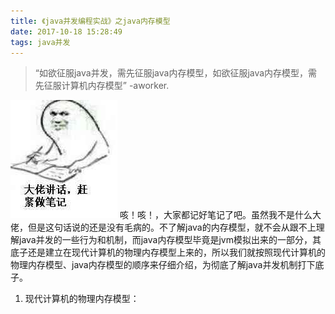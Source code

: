 ```yaml
---
title: 《java并发编程实战》之java内存模型
date: 2017-10-18 15:28:49
tags: java并发
---
```

> “如欲征服java并发，需先征服java内存模型，如欲征服java内存模型，需先征服计算机内存模型” -aworker.

![大佬讲话](https://github.com/aworker/aworker.github.io/raw/hexo/source/_posts/java-memory-model/leader_speak.jpg)
咳！咳！，大家都记好笔记了吧。虽然我不是什么大佬，但是这句话说的还是没有毛病的。不了解java的内存模型，就不会从跟不上理解java并发的一些行为和机制，而java内存模型毕竟是jvm模拟出来的一部分，其底子还是建立在现代计算机的物理内存模型上来的，所以我们就按照现代计算机的物理内存模型、java内存模型的顺序来仔细介绍，为彻底了解java并发机制打下底子。
1. 现代计算机的物理内存模型：
